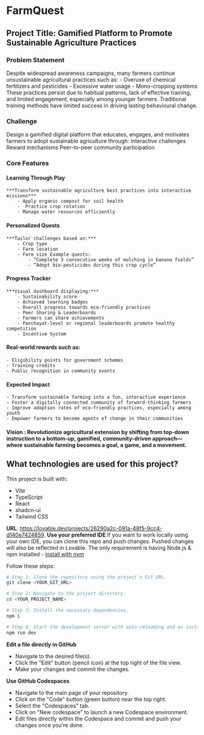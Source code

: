 # FarmQuest
## Project Title: Gamified Platform to Promote Sustainable Agriculture Practices
### Problem Statement 
Despite widespread awareness campaigns, many farmers continue unsustainable agricultural practices such as:
    - Overuse of chemical fertilizers and pesticides
    - Excessive water usage
    - Mono-cropping systems
These practices persist due to habitual patterns, lack of effective training, and limited engagement, especially among younger farmers. Traditional training methods have limited success in driving lasting behavioural change.

### Challenge
Design a gamified digital platform that educates, engages, and motivates farmers to adopt sustainable agriculture through:
    Interactive challenges
    Reward mechanisms
    Peer-to-peer community participation

### Core Features 
#### **Learning Through Play**
    ***Transform sustainable agriculture best practices into interactive missions***
        - Apply organic compost for soil health
        -  Practice crop rotation
        - Manage water resources efficiently
#### **Personalized Quests**
    ***Tailor challenges based on:***
        - Crop type
        - Farm location
        - Farm size Example quests:
            - “Complete 3 consecutive weeks of mulching in banana fields”
            - “Adopt bio-pesticides during this crop cycle”
#### **Progress Tracker** 
    ***Visual dashboard displaying:***
        - Sustainability score
        - Achieved learning badges
        - Overall progress towards eco-friendly practices
        - Peer Sharing & Leaderboards
        - Farmers can share achievements
        - Panchayat-level or regional leaderboards promote healthy competition
        - Incentive System
#### **Real-world rewards such as:** 
    - Eligibility points for government schemes 
    - Training credits 
    - Public recognition in community events
#### **Expected Impact**
    - Transform sustainable farming into a fun, interactive experience
    - Foster a digitally connected community of forward-thinking farmers
    - Improve adoption rates of eco-friendly practices, especially among youth
    - Empower farmers to become agents of change in their communities 
#### Vision : Revolutionize agricultural extension by shifting from top-down instruction to a bottom-up, gamified, community-driven approach—where sustainable farming becomes a goal, a game, and a movement.

## What technologies are used for this project?

This project is built with:

- Vite
- TypeScript
- React
- shadcn-ui
- Tailwind CSS

**URL**: https://lovable.dev/projects/26290a2c-091a-48f5-9cc4-d140e7424859. 
**Use your preferred IDE**
If you want to work locally using your own IDE, you can clone this repo and push changes. Pushed changes will also be reflected in Lovable.
The only requirement is having Node.js & npm installed - [install with nvm](https://github.com/nvm-sh/nvm#installing-and-updating) 

Follow these steps:

```sh
# Step 1: Clone the repository using the project's Git URL.
git clone <YOUR_GIT_URL>

# Step 2: Navigate to the project directory.
cd <YOUR_PROJECT_NAME>

# Step 3: Install the necessary dependencies.
npm i

# Step 4: Start the development server with auto-reloading and an instant preview.
npm run dev
```

**Edit a file directly in GitHub**

- Navigate to the desired file(s).
- Click the "Edit" button (pencil icon) at the top right of the file view.
- Make your changes and commit the changes.

**Use GitHub Codespaces**

- Navigate to the main page of your repository.
- Click on the "Code" button (green button) near the top right.
- Select the "Codespaces" tab.
- Click on "New codespace" to launch a new Codespace environment.
- Edit files directly within the Codespace and commit and push your changes once you're done.
